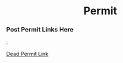 <center><h1>Permit</h1></center>
<h3>Post Permit Links Here</h3>:

<a href = ''>Dead Permit Link</a>